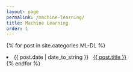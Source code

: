 ```yaml
---
layout: page
permalink: /machine-learning/
title: Machine Learning
order: 1
---
```


{% for post in site.categories.ML-DL %}
 <li><span>{{ post.date | date_to_string }}</span> &nbsp; <a href="{{ post.url }}">{{ post.title }}</a></li>
{% endfor %}